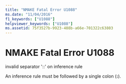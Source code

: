 ```yaml
---
title: "NMAKE Fatal Error U1088"
ms.date: "11/04/2016"
f1_keywords: ["U1088"]
helpviewer_keywords: ["U1088"]
ms.assetid: 75f3527b-9923-408b-a66e-701322c63803
---
```

# NMAKE Fatal Error U1088

invalid separator '::' on inference rule

An inference rule must be followed by a single colon (**:**).
